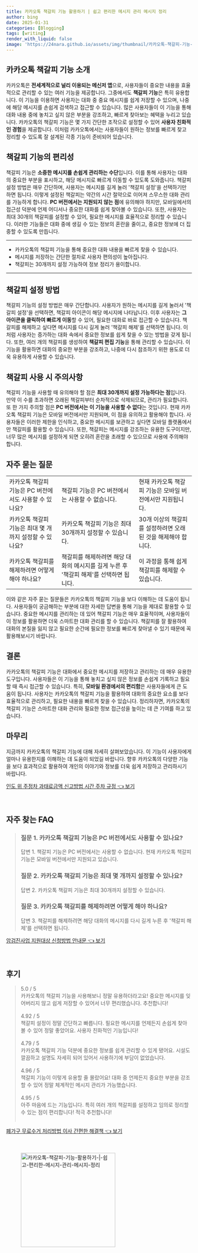 ```yaml
---
title: 카카오톡 책갈피 기능 활용하기 | 쉽고 편리한 메시지 관리 메시지 정리
author: bing
date: 2025-01-31
categories: [Blogging]
tags: [writing]
render_with_liquid: false
image: 'https://24nara.github.io/assets/img/thumbnail/카카오톡-책갈피-기능-활용하기-|-쉽고-편리한-메시지-관리-메시지-정리.webp'
---
```



<h2 id='카카오톡_책갈피_기능_소개'>카카오톡 책갈피 기능 소개</h2>

<p>카카오톡은 <b>전세계적으로 널리 이용되는 메신저 앱</b>으로, 사용자들이 중요한 내용을 효율적으로 관리할 수 있는 여러 기능을 제공합니다. 그중에서도 <b>책갈피 기능</b>은 특히 유용합니다. 이 기능을 이용하면 사용자는 대화 중 중요 메시지를 쉽게 저장할 수 있으며, 나중에 해당 메시지를 손쉽게 검색하고 접근할 수 있습니다. 많은 사용자들이 이 기능을 통해 대화 내용 중에 놓치고 싶지 않은 부분을 강조하고, 빠르게 찾아보는 혜택을 누리고 있습니다. 카카오톡의 책갈피 기능은 몇 가지 간단한 조작으로 설정할 수 있어 <b>사용자 친화적인 경험</b>을 제공합니다. 이처럼 카카오톡에서는 사용자들이 원하는 정보를 빠르게 찾고 정리할 수 있도록 잘 설계된 각종 기능이 준비되어 있습니다.</p>

<h2 id='책갈피_기능의_편리성'>책갈피 기능의 편리성</h2>

<p>책갈피 기능은 <b>소중한 메시지를 손쉽게 관리하는 수단</b>입니다. 이를 통해 사용자는 대화의 중요한 부분을 표시하고, 해당 메시지로 빠르게 이동할 수 있도록 도와줍니다. 책갈피 설정 방법은 매우 간단하며, 사용자는 메시지를 길게 눌러 '책갈피 설정'을 선택하기만 하면 됩니다. 이렇게 설정된 책갈피는 약간의 시간 절약으로 이어져 스무스한 대화 관리를 가능하게 합니다. <b>PC 버전에서는 지원되지 않는 점</b>에 유의해야 하지만, 모바일에서의 접근성 덕분에 언제 어디서나 중요한 대화를 쉽게 찾아볼 수 있습니다. 또한, 사용자는 최대 30개의 책갈피를 설정할 수 있어, 필요한 메시지를 효율적으로 정리할 수 있습니다. 이러한 기능들은 대화 중에 생길 수 있는 정보의 혼란을 줄이고, 중요한 정보에 더 집중할 수 있도록 만듭니다.</p>

<hr />

<ul>
    <li>카카오톡의 책갈피 기능을 통해 중요한 대화 내용을 빠르게 찾을 수 있습니다.</li>
    <li>메시지를 저장하는 간단한 절차로 사용자 편의성이 높아집니다.</li>
    <li>책갈피는 30개까지 설정 가능하여 정보 정리가 용이합니다.</li>
</ul>

<hr />

<h2 id='책갈피_설정_방법'>책갈피 설정 방법</h2>

<p>책갈피 기능의 설정 방법은 매우 간단합니다. 사용자가 원하는 메시지를 길게 눌러서 '책갈피 설정'을 선택하면, 책갈피 아이콘이 해당 메시지에 나타납니다. 이후 사용자는 <b>그 아이콘을 클릭하여 빠르게 이동</b>할 수 있어, 필요한 대화로 바로 접근할 수 있습니다. 책갈피를 해제하고 싶다면 메시지를 다시 길게 눌러 '책갈피 해제'를 선택하면 됩니다. 이처럼 사용자는 증가하는 대화 속에서 중요한 정보를 쉽게 찾을 수 있는 방법을 갖게 됩니다. 또한, 여러 개의 책갈피를 생성하여 <b>책갈피 편집 기능</b>을 통해 관리할 수 있습니다. 이 기능을 활용하면 대화의 중요한 부분을 강조하고, 나중에 다시 참조하기 위한 용도로 더욱 유용하게 사용할 수 있습니다.</p>

<h2 id='책갈피_사용_시_주의사항'>책갈피 사용 시 주의사항</h2>

<p>책갈피 기능을 사용할 때 유의해야 할 점은 <b>최대 30개까지 설정 가능하다는 점</b>입니다. 만약 이 수를 초과하면 오래된 책갈피부터 순차적으로 삭제되므로, 관리가 필요합니다. 또 한 가지 주의할 점은 <b>PC 버전에서는 이 기능을 사용할 수 없다</b>는 것입니다. 현재 카카오톡 책갈피 기능은 모바일 버전에서만 지원되며, 이 점을 유의하고 활용해야 합니다. 사용자들은 이러한 제한을 인식하고, 중요한 메시지를 보관하고 싶다면 모바일 플랫폼에서만 책갈피를 활용할 수 있습니다. 또한, 책갈피는 메시지를 강조하는 유용한 도구이지만, 너무 많은 메시지를 설정하게 되면 오히려 혼란을 초래할 수 있으므로 사용에 주의해야 합니다.</p>

<h2 id='자주_묻는_질문'>자주 묻는 질문</h2>

<table>
    <tr>
        <td>카카오톡 책갈피 기능은 PC 버전에서도 사용할 수 있나요?</td>
        <td>책갈피 기능은 PC 버전에서는 사용할 수 없습니다.</td>
        <td>현재 카카오톡 책갈피 기능은 모바일 버전에서만 지원됩니다.</td>
    </tr>
    <tr>
        <td>카카오톡 책갈피 기능은 최대 몇 개까지 설정할 수 있나요?</td>
        <td>카카오톡 책갈피 기능은 최대 30개까지 설정할 수 있습니다.</td>
        <td>30개 이상의 책갈피를 설정하려면 오래된 것을 해제해야 합니다.</td>
    </tr>
    <tr>
        <td>카카오톡 책갈피를 해제하려면 어떻게 해야 하나요?</td>
        <td>책갈피를 해제하려면 해당 대화의 메시지를 길게 누른 후 '책갈피 해제'를 선택하면 됩니다.</td>
        <td>이 과정을 통해 쉽게 책갈피를 해제할 수 있습니다.</td>
    </tr>
</table>

<p>이와 같은 자주 묻는 질문들은 카카오톡의 책갈피 기능을 보다 이해하는 데 도움이 됩니다. 사용자들이 궁금해하는 부분에 대한 자세한 답변을 통해 기능을 제대로 활용할 수 있습니다. 중요한 메시지를 관리하는 데 있어 책갈피 기능은 매우 효율적이며, 사용자들이 이 정보를 활용하면 더욱 스마트한 대화 관리를 할 수 있습니다. 책갈피를 잘 활용하여 대화의 본질을 잃지 않고 필요한 순간에 필요한 정보를 빠르게 찾아낼 수 있기 때문에 꼭 활용해보시기 바랍니다.</p>

<h2 id='결론'>결론</h2>

<p>카카오톡의 책갈피 기능은 대화에서 중요한 메시지를 저장하고 관리하는 데 매우 유용한 도구입니다. 사용자들은 이 기능을 통해 놓치고 싶지 않은 정보를 손쉽게 기록하고 필요할 때 즉시 접근할 수 있습니다. 특히, <b>모바일 환경에서의 편리함</b>은 사용자들에게 큰 도움이 됩니다. 사용자는 카카오톡의 책갈피 기능을 활용하여 대화의 중요한 요소를 보다 효율적으로 관리하고, 필요한 내용을 빠르게 찾을 수 있습니다. 정리하자면, 카카오톡의 책갈피 기능은 스마트한 대화 관리와 필요한 정보 접근성을 높이는 데 큰 기여를 하고 있습니다.</p>

<h2 id='마무리'>마무리</h2>

<p>지금까지 카카오톡의 책갈피 기능에 대해 자세히 살펴보았습니다. 이 기능이 사용자에게 얼마나 유용한지를 이해하는 데 도움이 되었길 바랍니다. 향후 카카오톡의 다양한 기능을 보다 효과적으로 활용하여 개인의 이야기와 정보를 더욱 쉽게 저장하고 관리하시기 바랍니다.</p>


<p><a class="click-button" title="인도 위 주정차 과태료금액 신고방법 시간 주차 규정" href="https://24nara.github.io/posts/%EC%9D%B8%EB%8F%84-%EC%9C%84-%EC%A3%BC%EC%A0%95%EC%B0%A8-%EA%B3%BC%ED%83%9C%EB%A3%8C%EA%B8%88%EC%95%A1-%EC%8B%A0%EA%B3%A0%EB%B0%A9%EB%B2%95-%EC%8B%9C%EA%B0%84-%EC%A3%BC%EC%B0%A8-%EA%B7%9C%EC%A0%95/" rel="dofollow">인도 위 주정차 과태료금액 신고방법 시간 주차 규정 👈 보기</a></p><br>
<h2 id='자주_찾는_FAQ'>자주 찾는 FAQ</h2>
<div itemscope="" itemtype="https://schema.org/FAQPage"> 
<blockquote> 
<div itemscope="" itemprop="mainEntity" itemtype="https://schema.org/Question"> 
<h3 itemprop="name">질문 1. 카카오톡 책갈피 기능은 PC 버전에서도 사용할 수 있나요?</h3> 
<div itemscope="" itemprop="acceptedAnswer" itemtype="https://schema.org/Answer"> 
<span itemprop="text"> 
<p>답변 1. 책갈피 기능은 PC 버전에서는 사용할 수 없습니다. 현재 카카오톡 책갈피 기능은 모바일 버전에서만 지원되고 있습니다.</p> 
</span> 
</div> 
</div> 

<div itemscope="" itemprop="mainEntity" itemtype="https://schema.org/Question"> 
<h3 itemprop="name">질문 2. 카카오톡 책갈피 기능은 최대 몇 개까지 설정할 수 있나요?</h3> 
<div itemscope="" itemprop="acceptedAnswer" itemtype="https://schema.org/Answer"> 
<span itemprop="text"> 
<p>답변 2. 카카오톡 책갈피 기능은 최대 30개까지 설정할 수 있습니다.</p> 
</span> 
</div> 
</div> 

<div itemscope="" itemprop="mainEntity" itemtype="https://schema.org/Question"> 
<h3 itemprop="name">질문 3. 카카오톡 책갈피를 해제하려면 어떻게 해야 하나요?</h3> 
<div itemscope="" itemprop="acceptedAnswer" itemtype="https://schema.org/Answer"> 
<span itemprop="text"> 
<p>답변 3. 책갈피를 해제하려면 해당 대화의 메시지를 다시 길게 누른 후 '책갈피 해제'를 선택하면 됩니다.</p> 
</span> 
</div> 
</div> 
</blockquote> 
</div>
<p><a class="click-button" title="암검진사업 지원대상 신청방법 안내문" href="https://24nara.github.io/posts/%EC%95%94%EA%B2%80%EC%A7%84%EC%82%AC%EC%97%85-%EC%A7%80%EC%9B%90%EB%8C%80%EC%83%81-%EC%8B%A0%EC%B2%AD%EB%B0%A9%EB%B2%95-%EC%95%88%EB%82%B4%EB%AC%B8/" rel="dofollow">암검진사업 지원대상 신청방법 안내문 👈 보기</a></p><br>
<h2 id='후기'>후기</h2>
<div itemscope itemtype="https://schema.org/Product">
  <blockquote>
  <div itemprop="review" itemscope itemtype="https://schema.org/Review">
      <div itemprop="reviewRating" itemscope itemtype="https://schema.org/Rating"> <span itemprop="ratingValue">5.0</span> / <span itemprop="bestRating">5</span> </div>
      <span itemprop="reviewBody">카카오톡의 책갈피 기능을 사용해보니 정말 유용하더라고요! 중요한 메시지를 잊어버리지 않고 쉽게 저장할 수 있어서 너무 편리했습니다. 추천합니다!</span>
  </div>
  <br>
  <div itemprop="review" itemscope itemtype="https://schema.org/Review">
      <div itemprop="reviewRating" itemscope itemtype="https://schema.org/Rating"> <span itemprop="ratingValue">4.92</span> / <span itemprop="bestRating">5</span> </div>
      <span itemprop="reviewBody">책갈피 설정이 정말 간단하고 빠릅니다. 필요한 메시지를 언제든지 손쉽게 찾아볼 수 있어 정말 좋았어요. 사용자 친화적인 기능입니다!</span>
  </div>
  <br>
  <div itemprop="review" itemscope itemtype="https://schema.org/Review">
      <div itemprop="reviewRating" itemscope itemtype="https://schema.org/Rating"> <span itemprop="ratingValue">4.79</span> / <span itemprop="bestRating">5</span> </div>
      <span itemprop="reviewBody">카카오톡 책갈피 기능 덕분에 중요한 정보를 쉽게 관리할 수 있게 됐어요. 시설도 깔끔하고 설명도 자세히 되어 있어서 사용하기에 부담이 없었습니다.</span>
  </div>
  <br>
  <div itemprop="review" itemscope itemtype="https://schema.org/Review">
      <div itemprop="reviewRating" itemscope itemtype="https://schema.org/Rating"> <span itemprop="ratingValue">4.96</span> / <span itemprop="bestRating">5</span> </div>
      <span itemprop="reviewBody">책갈피 기능이 이렇게 유용할 줄 몰랐어요! 대화 중 언제든지 중요한 부분을 강조할 수 있어 정말 체계적인 메시지 관리가 가능했습니다.</span>
  </div>
  <br>
  <div itemprop="review" itemscope itemtype="https://schema.org/Review">
      <div itemprop="reviewRating" itemscope itemtype="https://schema.org/Rating"> <span itemprop="ratingValue">4.95</span> / <span itemprop="bestRating">5</span> </div>
      <span itemprop="reviewBody">아주 마음에 드는 기능입니다. 특히 여러 개의 책갈피를 설정하고 임의로 정리할 수 있는 점이 편리합니다! 적극 추천합니다!</span>
  </div>
  <br>
  </blockquote>
</div>
<p><a class="click-button" title="폐가구 무료수거 처리방법 이사 간편한 해결책" href="https://24nara.github.io/posts/%ED%8F%90%EA%B0%80%EA%B5%AC-%EB%AC%B4%EB%A3%8C%EC%88%98%EA%B1%B0-%EC%B2%98%EB%A6%AC%EB%B0%A9%EB%B2%95-%EC%9D%B4%EC%82%AC-%EA%B0%84%ED%8E%B8%ED%95%9C-%ED%95%B4%EA%B2%B0%EC%B1%85/" rel="dofollow">폐가구 무료수거 처리방법 이사 간편한 해결책 👈 보기</a></p><br>
<figure class="image"><img src="https://24nara.github.io/assets/img/thumbnail/카카오톡-책갈피-기능-활용하기-|-쉽고-편리한-메시지-관리-메시지-정리.webp" alt="카카오톡-책갈피-기능-활용하기-|-쉽고-편리한-메시지-관리-메시지-정리" width="256" height="256"></figure>
